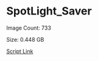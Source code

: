 # SpotLight_Saver

Image Count: 733

Size: 0.448 GB

[Script Link](https://github.com/liuyal/Archive/blob/master/Python/Utilities/Miscellaneous/spotlight_saver.py)